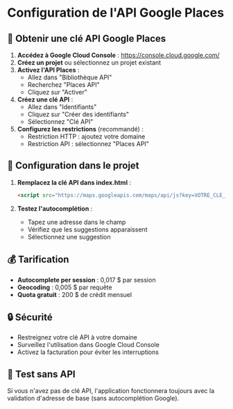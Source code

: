 # Configuration de l'API Google Places

## 🔑 Obtenir une clé API Google Places

1. **Accédez à Google Cloud Console** : https://console.cloud.google.com/
2. **Créez un projet** ou sélectionnez un projet existant
3. **Activez l'API Places** :
   - Allez dans "Bibliothèque API"
   - Recherchez "Places API"
   - Cliquez sur "Activer"
4. **Créez une clé API** :
   - Allez dans "Identifiants"
   - Cliquez sur "Créer des identifiants"
   - Sélectionnez "Clé API"
5. **Configurez les restrictions** (recommandé) :
   - Restriction HTTP : ajoutez votre domaine
   - Restriction API : sélectionnez "Places API"

## 🔧 Configuration dans le projet

1. **Remplacez la clé API dans index.html** :
   ```html
   <script src="https://maps.googleapis.com/maps/api/js?key=VOTRE_CLE_API&libraries=places&callback=initAutocomplete"></script>
   ```

2. **Testez l'autocomplétion** :
   - Tapez une adresse dans le champ
   - Vérifiez que les suggestions apparaissent
   - Sélectionnez une suggestion

## 💰 Tarification

- **Autocomplete per session** : 0,017 $ par session
- **Geocoding** : 0,005 $ par requête
- **Quota gratuit** : 200 $ de crédit mensuel

## 🔒 Sécurité

- Restreignez votre clé API à votre domaine
- Surveillez l'utilisation dans Google Cloud Console
- Activez la facturation pour éviter les interruptions

## 🧪 Test sans API

Si vous n'avez pas de clé API, l'application fonctionnera toujours avec la validation d'adresse de base (sans autocomplétion Google).